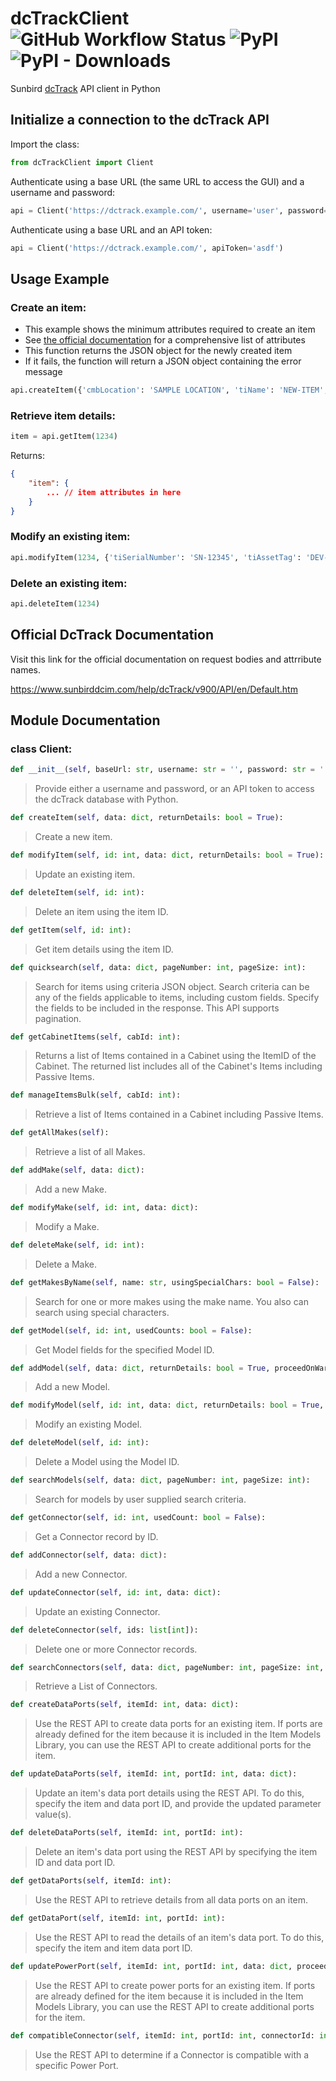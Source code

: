 # dcTrackClient ![GitHub Workflow Status](https://img.shields.io/github/actions/workflow/status/nicfv/dcTrackClient/python-publish.yml?label=publish&logo=pypi) ![PyPI](https://img.shields.io/pypi/v/dcTrackClient) ![PyPI - Downloads](https://img.shields.io/pypi/dm/dcTrackClient)

Sunbird [dcTrack](https://www.sunbirddcim.com/) API client in Python

## Initialize a connection to the dcTrack API

Import the class:

```py
from dcTrackClient import Client
```

Authenticate using a base URL (the same URL to access the GUI) and a username and password:

```py
api = Client('https://dctrack.example.com/', username='user', password='pass')
```

Authenticate using a base URL and an API token:

```py
api = Client('https://dctrack.example.com/', apiToken='asdf')
```

## Usage Example

### Create an item:

- This example shows the minimum attributes required to create an item
- See [the official documentation](#official-dctrack-documentation) for a comprehensive list of attributes
- This function returns the JSON object for the newly created item
- If it fails, the function will return a JSON object containing the error message

```py
api.createItem({'cmbLocation': 'SAMPLE LOCATION', 'tiName': 'NEW-ITEM', 'cmbMake': 'Generic', 'cmbModel': 'Generic^Rackable^01'})
```

### Retrieve item details:

```py
item = api.getItem(1234)
```

Returns:

```json
{
    "item": {
        ... // item attributes in here
    }
}
```

### Modify an existing item:

```py
api.modifyItem(1234, {'tiSerialNumber': 'SN-12345', 'tiAssetTag': 'DEV-12345'})
```

### Delete an existing item:

```py
api.deleteItem(1234)
```

## Official DcTrack Documentation

Visit this link for the official documentation on request bodies and attrribute names.

https://www.sunbirddcim.com/help/dcTrack/v900/API/en/Default.htm
## Module Documentation
### class Client:
```py
def __init__(self, baseUrl: str, username: str = '', password: str = '', apiToken: str = ''):
```
> Provide either a username and password, or an API token to access the dcTrack database with Python.
```py
def createItem(self, data: dict, returnDetails: bool = True):
```
> Create a new item.
```py
def modifyItem(self, id: int, data: dict, returnDetails: bool = True):
```
> Update an existing item.
```py
def deleteItem(self, id: int):
```
> Delete an item using the item ID.
```py
def getItem(self, id: int):
```
> Get item details using the item ID.
```py
def quicksearch(self, data: dict, pageNumber: int, pageSize: int):
```
> Search for items using criteria JSON object. Search criteria can be any of the fields applicable to items, including custom fields. Specify the fields to be included in the response. This API supports pagination.
```py
def getCabinetItems(self, cabId: int):
```
> Returns a list of Items contained in a Cabinet using the ItemID of the Cabinet. The returned list includes all of the Cabinet's Items including Passive Items.
```py
def manageItemsBulk(self, cabId: int):
```
> Retrieve a list of Items contained in a Cabinet including Passive Items.
```py
def getAllMakes(self):
```
> Retrieve a list of all Makes.
```py
def addMake(self, data: dict):
```
> Add a new Make.
```py
def modifyMake(self, id: int, data: dict):
```
> Modify a Make.
```py
def deleteMake(self, id: int):
```
> Delete a Make.
```py
def getMakesByName(self, name: str, usingSpecialChars: bool = False):
```
> Search for one or more makes using the make name. You also can search using special characters.
```py
def getModel(self, id: int, usedCounts: bool = False):
```
> Get Model fields for the specified Model ID.
```py
def addModel(self, data: dict, returnDetails: bool = True, proceedOnWarning: bool = False):
```
> Add a new Model.
```py
def modifyModel(self, id: int, data: dict, returnDetails: bool = True, proceedOnWarning: bool = False):
```
> Modify an existing Model.
```py
def deleteModel(self, id: int):
```
> Delete a Model using the Model ID.
```py
def searchModels(self, data: dict, pageNumber: int, pageSize: int):
```
> Search for models by user supplied search criteria.
```py
def getConnector(self, id: int, usedCount: bool = False):
```
> Get a Connector record by ID.
```py
def addConnector(self, data: dict):
```
> Add a new Connector.
```py
def updateConnector(self, id: int, data: dict):
```
> Update an existing Connector.
```py
def deleteConnector(self, ids: list[int]):
```
> Delete one or more Connector records.
```py
def searchConnectors(self, data: dict, pageNumber: int, pageSize: int, usedCount: bool):
```
> Retrieve a List of Connectors.
```py
def createDataPorts(self, itemId: int, data: dict):
```
> Use the REST API to create data ports for an existing item. If ports are already defined for the item because it is included in the Item Models Library, you can use the REST API to create additional ports for the item.
```py
def updateDataPorts(self, itemId: int, portId: int, data: dict):
```
> Update an item's data port details using the REST API. To do this, specify the item and data port ID, and provide the updated parameter value(s).
```py
def deleteDataPorts(self, itemId: int, portId: int):
```
> Delete an item's data port using the REST API by specifying the item ID and data port ID.
```py
def getDataPorts(self, itemId: int):
```
> Use the REST API to retrieve details from all data ports on an item.
```py
def getDataPort(self, itemId: int, portId: int):
```
> Use the REST API to read the details of an item's data port. To do this, specify the item and item data port ID.
```py
def updatePowerPort(self, itemId: int, portId: int, data: dict, proceedOnWarning: bool = True):
```
> Use the REST API to create power ports for an existing item. If ports are already defined for the item because it is included in the Item Models Library, you can use the REST API to create additional ports for the item.
```py
def compatibleConnector(self, itemId: int, portId: int, connectorId: int):
```
> Use the REST API to determine if a Connector is compatible with a specific Power Port.
